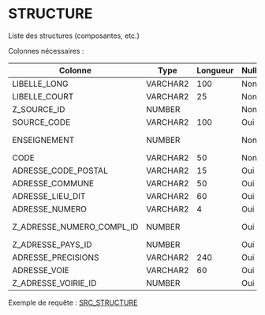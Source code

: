 # STRUCTURE

Liste des structures (composantes, etc.)

Colonnes nécessaires :

|Colonne                  |Type    |Longueur|Nullable|Commentaire                  |
|-------------------------|--------|--------|--------|-----------------------------|
|LIBELLE_LONG             |VARCHAR2|100     |Non     |                             |
|LIBELLE_COURT            |VARCHAR2|25      |Non     |                             |
|Z_SOURCE_ID              |NUMBER  |        |Non     |==> SOURCE.CODE              |
|SOURCE_CODE              |VARCHAR2|100     |Oui     |                             |
|ENSEIGNEMENT             |NUMBER  |        |Non     |  Flag (1 ou 0), 1 si composante avec une ODF |
|CODE                     |VARCHAR2|50      |Non     |                             |
|ADRESSE_CODE_POSTAL      |VARCHAR2|15      |Oui     |                             |
|ADRESSE_COMMUNE          |VARCHAR2|50      |Oui     |                             |
|ADRESSE_LIEU_DIT         |VARCHAR2|60      |Oui     |                             |
|ADRESSE_NUMERO           |VARCHAR2|4       |Oui     |                             |
|Z_ADRESSE_NUMERO_COMPL_ID|NUMBER  |        |Oui     |==> ADRESSE_NUMERO_COMPL.CODE|
|Z_ADRESSE_PAYS_ID        |NUMBER  |        |Oui     |==> PAYS.SOURCE_CODE         |
|ADRESSE_PRECISIONS       |VARCHAR2|240     |Oui     |                             |
|ADRESSE_VOIE             |VARCHAR2|60      |Oui     |                             |
|Z_ADRESSE_VOIRIE_ID      |NUMBER  |        |Oui     |==> VOIRIE.SOURCE_CODE       |


Exemple de requête :
[SRC_STRUCTURE](../Harpège/SRC_STRUCTURE.sql)